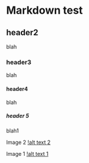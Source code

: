 # Markdown test

## header2
blah

### header3
blah

#### header4
blah

##### header 5
blah1

Image 2 [!alt text 2](./images/ChatGPT.jpg)


Image 1 [!alt text 1][def]

[def]: images/ChatGPT.jpg